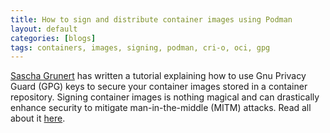 ```yaml
---
title: How to sign and distribute container images using Podman
layout: default
categories: [blogs]
tags: containers, images, signing, podman, cri-o, oci, gpg
---
```


[Sascha Grunert][0] has written a tutorial explaining how to use Gnu Privacy Guard
(GPG) keys to secure your container images stored in a container repository.
Signing container images is nothing magical and can drastically enhance
security to mitigate man-in-the-middle (MITM) attacks. Read all about it
[here][1].

[0]: https://github.com/saschagrunert
[1]: https://github.com/containers/libpod/blob/master/docs/tutorials/image_signing.md
